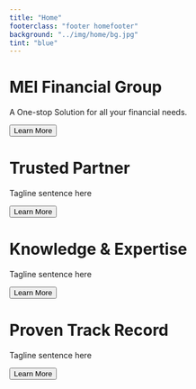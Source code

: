 ```yaml
---
title: "Home"
footerclass: "footer homefooter"
background: "../img/home/bg.jpg"
tint: "blue"
---
```


<div id="carouselIndicators" class="carousel slide" data-ride="carousel">
  <div class="carousel-inner">
    <div class="carousel-item one active">
      <div class="onebg"></div>
      <div class="container">
      	<div class="content-left">
      		<h1 class="home-header1">MEI Financial Group</h1>
      		<p class="home-p1">A One-stop Solution for all your financial needs.</p>
      		<button class="btn btn-info">Learn More</button>
      	</div>
      </div>
    </div>
    <div class="carousel-item two">
      <div class="twobg"></div>      
      <div class="container">
      	<div class="content-left">    
      		<h1 class="home-header1">Trusted Partner</h1>
      		<p class="home-p1">Tagline sentence here</p>
      		<button class="btn btn-info">Learn More</button>
      	</div>
      </div>      		
    </div>
    <div class="carousel-item three">
      <div class="threebg"></div>    
      <div class="container">
      	<div class="content-left">    
      		<h1 class="home-header1">Knowledge & Expertise</h1>
      		<p class="home-p1">Tagline sentence here</p>
      		<button class="btn btn-info">Learn More</button>
      	</div>
      </div>      		
    </div>
    <div class="carousel-item four">
      <div class="fourbg"></div>    
      <div class="container">
      	<div class="content-left">    
      		<h1 class="home-header1">Proven Track Record</h1>
      		<p class="home-p1">Tagline sentence here</p>
      		<button class="btn btn-info">Learn More</button>
      	</div>
      </div>      		
    </div>        
  </div>
</div>
